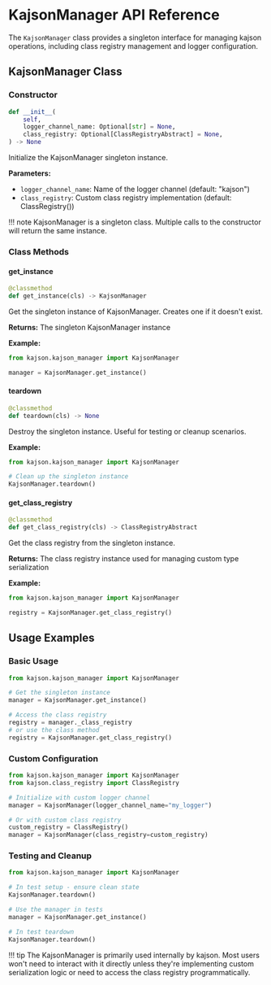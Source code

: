 # KajsonManager API Reference

The `KajsonManager` class provides a singleton interface for managing kajson operations, including class registry management and logger configuration.

## KajsonManager Class

### Constructor

```python
def __init__(
    self,
    logger_channel_name: Optional[str] = None,
    class_registry: Optional[ClassRegistryAbstract] = None,
) -> None
```

Initialize the KajsonManager singleton instance.

**Parameters:**

- `logger_channel_name`: Name of the logger channel (default: "kajson")
- `class_registry`: Custom class registry implementation (default: ClassRegistry())

!!! note
    KajsonManager is a singleton class. Multiple calls to the constructor will return the same instance.

### Class Methods

#### get_instance

```python
@classmethod
def get_instance(cls) -> KajsonManager
```

Get the singleton instance of KajsonManager. Creates one if it doesn't exist.

**Returns:** The singleton KajsonManager instance

**Example:**

```python
from kajson.kajson_manager import KajsonManager

manager = KajsonManager.get_instance()
```

#### teardown

```python
@classmethod
def teardown(cls) -> None
```

Destroy the singleton instance. Useful for testing or cleanup scenarios.

**Example:**

```python
from kajson.kajson_manager import KajsonManager

# Clean up the singleton instance
KajsonManager.teardown()
```

#### get_class_registry

```python
@classmethod
def get_class_registry(cls) -> ClassRegistryAbstract
```

Get the class registry from the singleton instance.

**Returns:** The class registry instance used for managing custom type serialization

**Example:**

```python
from kajson.kajson_manager import KajsonManager

registry = KajsonManager.get_class_registry()
```

## Usage Examples

### Basic Usage

```python
from kajson.kajson_manager import KajsonManager

# Get the singleton instance
manager = KajsonManager.get_instance()

# Access the class registry
registry = manager._class_registry
# or use the class method
registry = KajsonManager.get_class_registry()
```

### Custom Configuration

```python
from kajson.kajson_manager import KajsonManager
from kajson.class_registry import ClassRegistry

# Initialize with custom logger channel
manager = KajsonManager(logger_channel_name="my_logger")

# Or with custom class registry
custom_registry = ClassRegistry()
manager = KajsonManager(class_registry=custom_registry)
```

### Testing and Cleanup

```python
from kajson.kajson_manager import KajsonManager

# In test setup - ensure clean state
KajsonManager.teardown()

# Use the manager in tests
manager = KajsonManager.get_instance()

# In test teardown
KajsonManager.teardown()
```

!!! tip
    The KajsonManager is primarily used internally by kajson. Most users won't need to interact with it directly unless they're implementing custom serialization logic or need to access the class registry programmatically. 